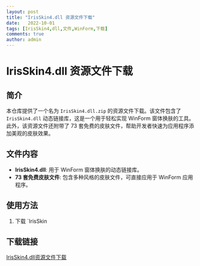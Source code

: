 ```yaml
---
layout: post
title: "IrisSkin4.dll 资源文件下载"
date:   2022-10-01
tags: [IrisSkin4,dll,文件,WinForm,下载]
comments: true
author: admin
---
```

# IrisSkin4.dll 资源文件下载

## 简介

本仓库提供了一个名为 `IrisSkin4.dll.zip` 的资源文件下载。该文件包含了 `IrisSkin4.dll` 动态链接库，这是一个用于轻松实现 WinForm 窗体换肤的工具。此外，该资源文件还附带了 73 套免费的皮肤文件，帮助开发者快速为应用程序添加美观的皮肤效果。

## 文件内容

- **IrisSkin4.dll**: 用于 WinForm 窗体换肤的动态链接库。
- **73 套免费皮肤文件**: 包含多种风格的皮肤文件，可直接应用于 WinForm 应用程序。

## 使用方法

1. 下载 `IrisSkin

## 下载链接

[IrisSkin4.dll资源文件下载](https://pan.quark.cn/s/5e63739ea075)